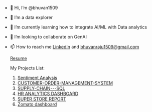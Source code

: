 - 👋 Hi, I’m @bhuvan1509
- 👀 I’m a data explorer
- 🌱 I’m currently learning how to integrate AI/ML with Data analytics
- 💞️ I’m looking to collaborate on GenAI
- 📫 How to reach me [LinkedIn](https://www.linkedin.com/in/bhuvanrajutuniki111/) and bhuvanraju1509@gmail.com
  





  [Resume](https://drive.google.com/file/d/1gW2SC4xdYwg0oLJyRBndiA1pRTFuheq8/view?usp=drive_link)
  
  My Projects List:
  1. [Sentiment Analysis](https://github.com/bhuvan1509/Speech-emotion-detention-)
  2. [CUSTOMER-ORDER-MANAGEMENT-SYSTEM](https://github.com/bhuvan1509/CUSTOMER-ORDER-MANAGEMENT-SYSTEM)
  3. [SUPPLY-CHAIN---SQL](https://github.com/bhuvan1509/SUPPLY-CHAIN---SQL)
  4. [HR ANALYTICS DASHBOARD](https://github.com/bhuvan1509/Power-Bi/blob/main/HR%20ANALYTICS%20DASHBOARD.pdf)
  5. [SUPER STORE REPORT](https://github.com/bhuvan1509/Power-Bi/blob/main/SUPER%20STORE%20REPORT%202.pdf)
  6. [Zomato dashboard](https://github.com/bhuvan1509/Power-Bi/blob/main/Zomato%20dashboard.pbix)
